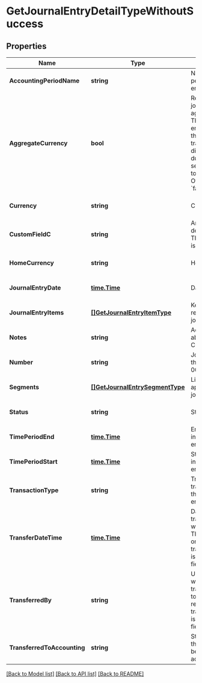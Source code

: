 # GetJournalEntryDetailTypeWithoutSuccess

## Properties
Name | Type | Description | Notes
------------ | ------------- | ------------- | -------------
**AccountingPeriodName** | **string** | Name of the accounting period that the journal entry belongs to.  | [optional] [default to null]
**AggregateCurrency** | **bool** | Returns true if the journal entry is aggregating currencies. That is, if the journal entry was created when the &#x60;Aggregate transactions with different currencies during a JournalRun&#x60; setting was configured to \&quot;Yes\&quot;. Otherwise, returns &#x60;false&#x60;.  | [optional] [default to null]
**Currency** | **string** | Currency used.  | [optional] [default to null]
**CustomFieldC** | **string** | Any custom fields defined for this object. The custom field name is case-sensitive.  | [optional] [default to null]
**HomeCurrency** | **string** | Home currency used.  | [optional] [default to null]
**JournalEntryDate** | [**time.Time**](time.Time.md) | Date of the journal entry.  | [optional] [default to null]
**JournalEntryItems** | [**[]GetJournalEntryItemType**](GETJournalEntryItemType.md) | Key name that represents the list of journal entry items.  | [optional] [default to null]
**Notes** | **string** | Additional information about this record. Character limit: 2,000  | [optional] [default to null]
**Number** | **string** | Journal entry number in the format JE-00000001.  | [optional] [default to null]
**Segments** | [**[]GetJournalEntrySegmentType**](GETJournalEntrySegmentType.md) | List of segments that apply to the summary journal entry.  | [optional] [default to null]
**Status** | **string** | Status of journal entry.  | [optional] [default to null]
**TimePeriodEnd** | [**time.Time**](time.Time.md) | End date of time period included in the journal entry.  | [optional] [default to null]
**TimePeriodStart** | [**time.Time**](time.Time.md) | Start date of time period included in the journal entry.  | [optional] [default to null]
**TransactionType** | **string** | Transaction type of the transactions included in the summary journal entry.  | [optional] [default to null]
**TransferDateTime** | [**time.Time**](time.Time.md) | Date and time that transferredToAccounting was changed to &#x60;Yes&#x60;. This field is returned only when transferredToAccounting is &#x60;Yes&#x60;. Otherwise, this field is &#x60;null&#x60;.  | [optional] [default to null]
**TransferredBy** | **string** | User ID of the person who changed transferredToAccounting to &#x60;Yes&#x60;. This field is returned only when transferredToAccounting is &#x60;Yes&#x60;. Otherwise, this field is &#x60;null&#x60;.  | [optional] [default to null]
**TransferredToAccounting** | **string** | Status shows whether the journal entry has been transferred to an accounting system.  | [optional] [default to null]

[[Back to Model list]](../README.md#documentation-for-models) [[Back to API list]](../README.md#documentation-for-api-endpoints) [[Back to README]](../README.md)



